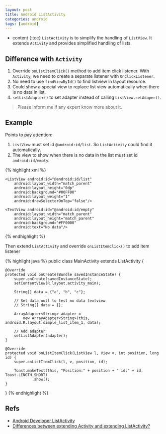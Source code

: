 ```yaml
---
layout: post
title: Android ListActivity
categories: android
tags: [android]
---
```

* content
{:toc}
`ListActivity` is to simplify the handling of `ListView`. It extends `Activity` and provides simplified handling of lists.

## Difference with `Activity`

1. Override `onListItemClick()` method to add item click listener. With `Activity`, we need to create a separate listener with `OnClickListener`.
2. No need to use `findViewById()` to find listview in layout resource.
3. Could show a special view to replace list view automatically when there is no data in list.
4. `setListAdapter()` to set adapter instead of calling `ListView.setAdaper()`.

> Please inform me if any expert know more about it.

## Example

Points to pay attention:

1. `ListView` must set id `@android:id/list`. So `ListActivity` could find it automatically.
2. The view to show when there is no data in the list must set id `android:id/empty`.

{% highlight xml %}
<?xml version="1.0" encoding="utf-8"?>
<LinearLayout xmlns:android="http://schemas.android.com/apk/res/android"
    android:layout_width="match_parent"
    android:layout_height="match_parent"
    android:orientation="vertical">

    <ListView android:id="@android:id/list"
        android:layout_width="match_parent"
        android:layout_height="0dp"
        android:background="#00FF00"
        android:layout_weight="1"
        android:drawSelectorOnTop="false"/>

    <TextView android:id="@android:id/empty"
        android:layout_width="match_parent"
        android:layout_height="match_parent"
        android:background="#FF0000"
        android:text="No data"/>

</LinearLayout>
{% endhighlight %}

Then extend `ListActivity` and override `onListItemClick()` to add item listener

{% highlight java %}
public class MainActivity extends ListActivity {

    @Override
    protected void onCreate(Bundle savedInstanceState) {
        super.onCreate(savedInstanceState);
        setContentView(R.layout.activity_main);

        String[] data = {"a", "b", "c"};

        // Set data null to test no data textview
        // String[] data = {};

        ArrayAdapter<String> adapter = 
        	new ArrayAdapter<String>(this, android.R.layout.simple_list_item_1, data);

        // Add adapter	
        setListAdapter(adapter);
    }

    @Override
    protected void onListItemClick(ListView l, View v, int position, long id) {
        super.onListItemClick(l, v, position, id);

        Toast.makeText(this, "Position:" + position + " id:" + id, Toast.LENGTH_SHORT)
                .show();
    }
}
{% endhighlight %}

## Refs

* [Android Developer ListActivity](https://developer.android.com/reference/android/app/ListActivity.html)
* [Differences between extending Activity and extending ListActivity?](http://stackoverflow.com/questions/11969386what-are-the-differences-between-extending-activity-and-extending-listactivity)